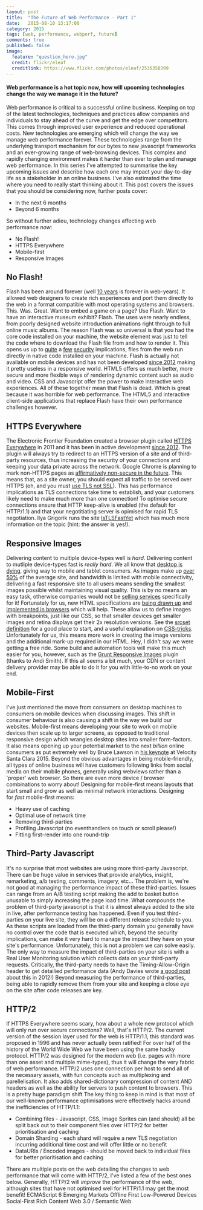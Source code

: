 ```yaml
---
layout: post
title:  "The Future of Web Performance - Part 1"
date:   2015-08-10 13:17:00
category: 2015
tags: [web, performance, webperf, future]
comments: true
published: false
image:
  feature: "question_hero.jpg"
  credit: flickr/eleaf
  creditlink: https://www.flickr.com/photos/eleaf/2536358399
---
```

#### Web performance is a hot topic now, how will upcoming technologies change the way we manage it in the future?

Web performance is critical to a successful online business. Keeping on top of the latest technologies, techniques and practices allow companies and individuals to stay ahead of the curve and get the edge over competitors. This comes through improved user experience and reduced operational costs. New technologies are emerging which will change the way we manage web performance forever. These technologies range from the underlying transport mechanism for our bytes to new javascript frameworks and an ever-growing range of web-browsing devices. This complex and rapidly changing environment makes it harder than ever to plan and manage web performance. In this series I've attempted to summarise the key upcoming issues and describe how each one may impact your day-to-day life as a stakeholder in an online business. I've also estimated the time where you need to really start thinking about it. This post covers the issues that you should be considering now, further posts cover:

*   In the next 6 months
*   Beyond 6 months

So without further adieu, technology changes affecting web performance _now_:

*   No Flash!
*   HTTPS Everywhere
*   Mobile-first
*   Responsive Images

## No Flash!

Flash has been around forever (well [10 years](https://en.wikipedia.org/wiki/Adobe_Flash#Macromedia) is forever in web-years). It allowed web designers to create rich experiences and port them directly to the web in a format compatible with most operating systems and browsers. This. Was. Great. Want to embed a game on a page? Use Flash. Want to have an interactive museum exhibit? Flash. The uses were nearly endless, from poorly designed website introduction animations right through to full online music albums. The reason Flash was so universal is that you had the core code installed on your machine, the website element was just to tell the code where to download the Flash file from and how to render it. This opens us up to [quite](http://www.theguardian.com/technology/2015/jul/08/warning-adobe-flash-vulnerability-hacking-team-leak) a [few](http://blog.trendmicro.com/trendlabs-security-intelligence/analyzing-cve-2015-0311-flash-zero-day-vulnerability/) [security](http://www.computerweekly.com/news/4500248673/Adobe-patches-Flash-Player-vulnerability-CVE-2015-3113) implications, files from the web run directly in native code installed on your machine. Flash is actually not available on mobile devices and has not been developed [since 2012](http://www.techhive.com/article/258574/adobe_says_no_flash_player_for_android_41_plans_to_withdraw_app_on_aug_15.html) making it pretty useless in a responsive world. HTML5 offers us much better, more secure and more flexible ways of rendering dynamic content such as audio and video. CSS and Javascript offer the power to make interactive web experiences. All of these together mean that Flash is dead. Which is great because it was horrible for web performance. The HTML5 and interactive client-side applications that replace Flash have their own performance challenges however.  

## HTTPS Everywhere

The Electronic Frontier Foundation created a browser plugin called [HTTPS Everywhere](https://www.eff.org/Https-everywhere) in 2011 and it has been in active development [since 2012](https://github.com/EFForg/https-everywhere/graphs/contributors). The plugin will always try to redirect to an HTTPS version of a site and of third-party resources, thus increasing the security of your connections and keeping your data private across the network. Google Chrome is planning to mark non-HTTPS pages as [affirmatively non-secure in the future](https://www.chromium.org/Home/chromium-security/marking-http-as-non-secure). This means that, as a site owner, you should expect all traffic to be served over HTTPS (oh, and you must [use TLS not SSL](https://tools.ietf.org/html/rfc7568)). This has performance implications as TLS connections take time to establish, and your customers likely need to make much more than one connection! To optimise secure connections ensure that HTTP keep-alive is enabled (the default for HTTP/1.1) and that your negotitiating server is opimised for rapid TLS negotiation. Ilya Grigorik runs the site [IsTLSFastYet](https://istlsfastyet.com/) which has much more information on the topic (hint: the answer is yes!).

## Responsive Images

Delivering content to multiple device-types well is _hard_. Delivering content to mutliple device-types fast is _really hard_. We all know that [desktop is dying](http://qz.com/393553/the-desktop-is-dying-and-mobile-is-winning-in-news-like-everything-else/), giving way to mobile and tablet consumers. As images make up [over 50%](http://httparchive.org/interesting.php#bytesperpage) of the average site, and bandwidth is limited with mobile connectivity, delivering a fast responsive site to all users means sending the smallest images possible whilst maintaining visual quality. This is by no means an easy task, otherwise companies would not be [selling services](https://www.resrc.it/) specifically for it! Fortunately for us, new HTML specifications are [being drawn up](http://responsiveimages.org/) and [implemented in browsers](http://caniuse.com/#feat=srcset) which will help. These allow us to define images with breakpoints, just like our CSS, so that smaller devices get smaller images and retina displays get their 2x resolution versions. See the [srcset definition](http://www.w3.org/html/wg/drafts/html/master/semantics.html#attr-img-srcset) for a good place to start, and a useful explanation on [CSS-tricks](https://css-tricks.com/responsive-images-youre-just-changing-resolutions-use-srcset/). Unfortunately for us, this means more work in creating the image versions and the additional mark-up required in our HTML. Hey, I didn't say we were getting a free ride. Some build and automation tools will make this much easier for you, however, such as the [Grunt Responsive Images](https://github.com/andismith/grunt-responsive-images) plugin (thanks to Andi Smith). If this all seems a bit much, your CDN or content delivery provider may be able to do it for you with little-to-no work on your end.  

## Mobile-First

I've just mentioned the move from consumers on desktop machines to consumers on mobile devices when discussing images. This shift in consumer behaviour is also causing a shift in the way we build our websites. Mobile-first means developing your site to work on mobile devices then scale up to larger screens, as opposed to traditional responsive design which wrangles desktop sites into smaller form-factors. It also means opening up your potential market to the next _billion_ online consumers as put extremely well by Bruce Lawson in [his keynote](https://www.youtube.com/watch?v=BHO70H9tvqo) at Velocity Santa Clara 2015. Beyond the obvious advantages in being mobile-friendly, all types of online business will have customers following links from social media on their mobile phones, generally using webviews rather than a 'proper' web browser. So there are even more device / browser combinations to worry about! Designing for mobile-first means layouts that start small and grow as well as minimal network interactions. Designing for _fast_ mobile-first means:

*   Heavy use of caching
*   Optimal use of network time
*   Removing third-parties
*   Profiling Javascript (no eventhandlers on touch or scroll please!)
*   Fitting first-render into one round-trip

## Third-Party Javascript

It's no surprise that most websites are using more third-party Javascript. There can be huge value in services that provide analytics, insight, remarketing, a/b testing, comments, imagery, etc... The problem is, we're not good at managing the performance impact of these third-parties. Issues can range from an A/B testing script making the add to basket button unusable to simply increasing the page load time. What compounds the problem of third-party javascript is that it is almost always added to the site in live, after performance testing has happened. Even if you test third-parties on your live site, they will be on a different release schedule to you. As these scripts are loaded from the third-party domain you generally have no control over the code that is executed which, beyond the security implications, can make it very hard to manage the impact they have on your site's performance. Unfortunately, this is not a problem we can solve easily. The only way to measure the impact of third-parties on your site is with a Real User Monitoring solution which collects data on your third-party requests. Critically, the third-party needs to have the Timing-Allow-Origin header to get detailied performance data (Andy Davies wrote [a good post](http://calendar.perfplanet.com/2012/an-introduction-to-the-resource-timing-api/) about this in 2012!) Beyond measuring the performance of third-parties, being able to rapidly remove them from your site and keeping a close eye on the site after code releases are key.  

## HTTP/2

If HTTPS Everywhere seems scary, how about a whole new protocol which will only run over secure connections? Well, that's HTTP/2. The current version of the session layer used for the web is HTTP/1.1, this standard was proposed in 1996 and has never actually been ratified! For over half of the history of the World Wide Web we have been using the same hacky protocol. HTTP/2 was designed for the modern web (i.e. pages with more than one asset and multiple mime-types), thus it will change the very fabric of web performance. HTTP/2 uses one connection per host to send all of the necessary assets, with fun concepts such as multiplexing and parellelisation. It also adds shared-dictionary compression of content AND headers as well as the ability for servers to push content to browsers. This is a pretty huge paradigm shift The key thing to keep in mind is that most of our well-known performance optimisations were effectively hacks around the inefficiencies of HTTP/1.1:

*   Combining files - Javascript, CSS, Image Sprites can (and should) all be split back out to their component files over HTTP/2 for better prioritisation and caching
*   Domain Sharding - each shard will require a new TLS negotiation incurring additional time cost and will offer little or no benefit
*   DataURIs / Encoded images - should be moved back to individual files for better prioritisation and caching

There are multiple posts on the web detailing the changes to web performance that will come with HTTP/2, I've listed a few of the best ones below. Generally, HTTP/2 will _improve_ the performance of the web, although sites that have not optimised well for HTTP/1.1 may get the most benefit! ECMAScript 6 Emerging Markets Offline First Low-Powered Devices Social-First Rich Content Web 3.0 / Semantic Web